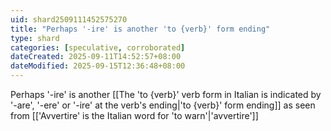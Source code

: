 ```yaml
---
uid: shard2509111452575270
title: "Perhaps '-ire' is another 'to {verb}' form ending"
type: shard
categories: [speculative, corroborated]
dateCreated: 2025-09-11T14:52:57+08:00
dateModified: 2025-09-15T12:36:48+08:00
---
```

Perhaps '-ire' is another [[The 'to {verb}' verb form in Italian is indicated by '-are', '-ere' or '-ire' at the verb's ending|'to {verb}' form ending]] as seen from [['Avvertire' is the Italian word for 'to warn'|'avvertire']]